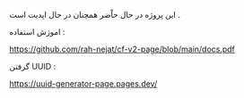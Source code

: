 این پروژه در حال حاْضر همچنان در حال اپدیت است .


اموزش استفاده : 


https://github.com/rah-nejat/cf-v2-page/blob/main/docs.pdf

گرفتن UUID : 


https://uuid-generator-page.pages.dev/
